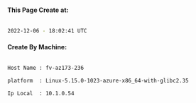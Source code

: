 
   
#### This Page Create at:

```bash

2022-12-06 - 18:02:41 UTC

```

#### Create By Machine:

```bash

Host Name : fv-az173-236

platform  : Linux-5.15.0-1023-azure-x86_64-with-glibc2.35

Ip Local  : 10.1.0.54

```

